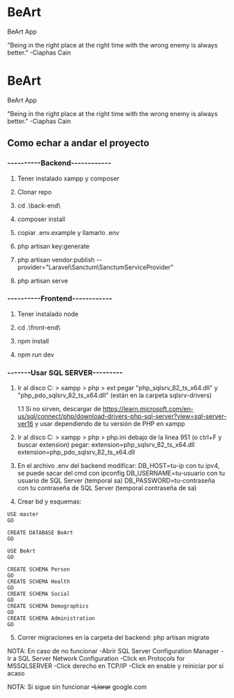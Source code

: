 # BeArt
BeArt App


"Being in the right place at the right time with the wrong enemy is always better." -Ciaphas Cain


# BeArt
BeArt App


"Being in the right place at the right time with the wrong enemy is always better." -Ciaphas Cain


## Como echar a andar el proyecto

### ----------Backend------------

1. Tener instalado xampp y composer

2. Clonar repo

3. cd .\back-end\

4. composer install

5. copiar .env.example y llamarlo .env

6. php artisan key:generate

7. php artisan vendor:publish --provider="Laravel\Sanctum\SanctumServiceProvider"

9. php artisan serve


### ----------Frontend------------

1. Tener instalado node

2. cd .\front-end\

3. npm install

3. npm run dev


### -------Usar SQL SERVER---------

1. Ir al disco C: > xampp > php > ext
   pegar "php_sqlsrv_82_ts_x64.dll" y "php_pdo_sqlsrv_82_ts_x64.dll" (están en la carpeta sqlsrv-drivers)

   1.1 Si no sirven, descargar de https://learn.microsoft.com/en-us/sql/connect/php/download-drivers-php-sql-server?view=sql-server-ver16 y usar dependiendo de tu versión de PHP en xampp

2. Ir al disco C: > xampp > php > php.ini
   debajo de la linea 951 (o ctrl+F y buscar extension) pegar:
extension=php_sqlsrv_82_ts_x64.dll
extension=php_pdo_sqlsrv_82_ts_x64.dll

3. En el archivo .env del backend modificar:
   DB_HOST=tu-ip con tu ipv4, se puede sacar del cmd con ipconfig
   DB_USERNAME=tu-usuario con tu usuario de SQL Server (temporal sa)
   DB_PASSWORD=tu-contraseña con tu contraseña de SQL Server (temporal contraseña de sa)

4. Crear bd y esquemas:

```
USE master
GO

CREATE DATABASE BeArt
GO

USE BeArt
GO

CREATE SCHEMA Person
GO
CREATE SCHEMA Health
GO
CREATE SCHEMA Social
GO
CREATE SCHEMA Demographics
GO
CREATE SCHEMA Administration
GO
```

5. Correr migraciones en la carpeta del backend: php artisan migrate

NOTA: En caso de no funcionar
   -Abrir SQL Server Configuration Manager
   -Ir a SQL Server Network Configuration
   -Click en Protocols for MSSQLSERVER
   -Click derecho en TCP/IP
   -Click en enable y reiniciar por si acaso

NOTA: Si sigue sin funcionar
   ~~-Llorar~~
   google.com